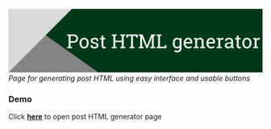 <a href="https://post-html-generator.netlify.app/" target="_blank"><img title="Post-HTML-generator" alt="Header image" src="./static/images/md_header.png"></a>
_Page for generating post HTML using easy interface and usable buttons_

### Demo

Click **<a href="https://post-html-generator.netlify.app/" target="_blank">here</a>** to open post HTML generator page
